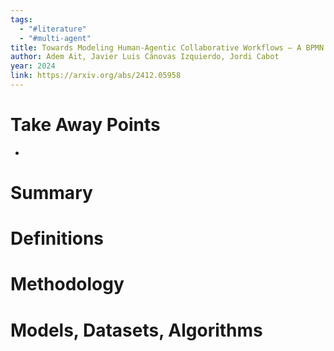 ```yaml
---
tags:
  - "#literature"
  - "#multi-agent"
title: Towards Modeling Human-Agentic Collaborative Workflows – A BPMN Extension
author: Adem Ait, Javier Luis Cánovas Izquierdo, Jordi Cabot
year: 2024
link: https://arxiv.org/abs/2412.05958
---
```

# Take Away Points
- 

# Summary


# Definitions


# Methodology


# Models, Datasets, Algorithms

